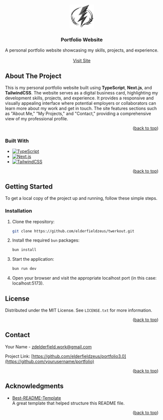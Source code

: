 <!-- PROJECT LOGO -->
<br />
<div align="center">
  <a href="https://github.com/elderfieldzeus/portfolio3.0">
    <img src="./public/images/logo.png" alt="Portfolio Logo" width="80" height="80">
  </a>

  <h3 align="center">Portfolio Website</h3>

  <p align="center">
    A personal portfolio website showcasing my skills, projects, and experience.
    <br />
    <br />
    <a href="https://elderfieldzeus.vercel.app">Visit Site</a>
  </p>
</div>

<!-- ABOUT THE PROJECT -->
## About The Project

This is my personal portfolio website built using **TypeScript**, **Next.js**, and **TailwindCSS**. The website serves as a digital business card, highlighting my development skills, projects, and experience. It provides a responsive and visually appealing interface where potential employers or collaborators can learn more about my work and get in touch. The site features sections such as "About Me," "My Projects," and "Contact," providing a comprehensive view of my professional profile.

<p align="right">(<a href="#readme-top">back to top</a>)</p>

### Built With

* [![TypeScript](https://img.shields.io/badge/TypeScript-%233178C6?style=for-the-badge&logo=Typescript&logoColor=white)](https://www.typescriptlang.org/)
* [![Next.js](https://img.shields.io/badge/Next.js-000000?style=for-the-badge&logo=Next.js&logoColor=white)](https://nextjs.org/)
* [![TailwindCSS](https://img.shields.io/badge/TailwindCSS-%2306B6D4?style=for-the-badge&logo=TailwindCSS&logoColor=white)](https://tailwindcss.com/)

<p align="right">(<a href="#readme-top">back to top</a>)</p>

<!-- GETTING STARTED -->
## Getting Started

To get a local copy of the project up and running, follow these simple steps.

### Installation

1. Clone the repository:
   ```sh
   git clone https://github.com/elderfieldzeus/twerkout.git
   ```
2. Install the required `bun` packages:
   ```sh
   bun install
   ```
3. Start the application:
    ```sh
    bun run dev
    ```
4. Open your browser and visit the appropriate localhost port (in this case: <a>localhost:5173</a>).

<!-- LICENSE -->
## License

Distributed under the MIT License. See `LICENSE.txt` for more information.

<p align="right">(<a href="#readme-top">back to top</a>)</p>

<!-- CONTACT -->
## Contact

Your Name - [zdelderfield.work@gmail.com](mailto:zdelderfield.work@gmail.com)

Project Link: [https://github.com/elderfieldzeus/portfolio3.0](https://github.com/yourusername/portfolio)

<p align="right">(<a href="#readme-top">back to top</a>)</p>

<!-- ACKNOWLEDGMENTS -->
## Acknowledgments

* [Best-README-Template](https://github.com/othneildrew/Best-README-Template)  
  A great template that helped structure this README file.

<p align="right">(<a href="#readme-top">back to top</a>)</p>